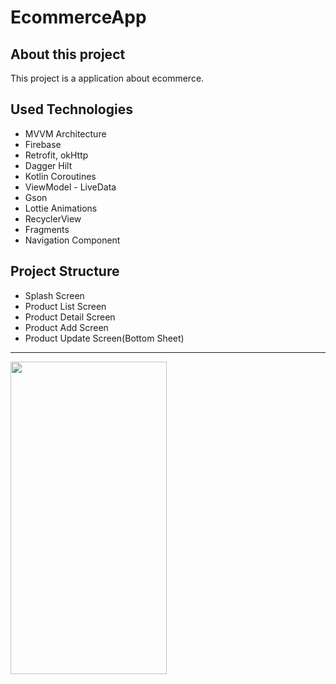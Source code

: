 # EcommerceApp


## About this project

This project is a application about ecommerce.

## Used Technologies

* MVVM Architecture
* Firebase
* Retrofit, okHttp
* Dagger Hilt
* Kotlin Coroutines
* ViewModel - LiveData
* Gson
* Lottie Animations
* RecyclerView
* Fragments
* Navigation Component

## Project Structure

* Splash Screen
* Product List Screen
* Product Detail Screen
* Product Add Screen
* Product Update Screen(Bottom Sheet)

---
<img src="./gifs/ecommerce.gif" height="500px" width="250px"/>